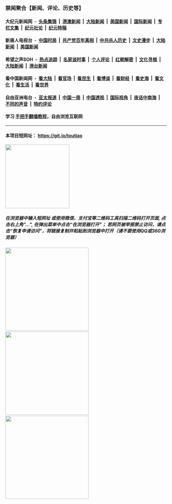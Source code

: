 ### 禁闻聚合【新闻、评论、历史等】

#### 大纪元新闻网 &nbsp;-&nbsp; [头条集锦](indexes/E头条集锦.md?t=03180831) &nbsp;|&nbsp; [港澳新闻](indexes/E港澳新闻.md?t=03180831)  &nbsp;|&nbsp; [大陆新闻](indexes/E大陆新闻.md?t=03180831) &nbsp;|&nbsp; [美国新闻](indexes/E美国新闻.md?t=03180831) &nbsp;|&nbsp; [国际新闻](indexes/E国际新闻.md?t=03180831) &nbsp;|&nbsp; [专栏文集](indexes/E专栏文集.md?t=03180831) &nbsp;|&nbsp; [纪元社论](indexes/E纪元社论.md?t=03180831) &nbsp;|&nbsp; [纪元特稿](indexes/E纪元特稿.md?t=03180831) 

#### 新唐人电视台 &nbsp;-&nbsp; [中国时局](indexes/N中国时局.md?t=03180831) &nbsp;|&nbsp; [共产党百年真相](indexes/N共产党百年真相.md?t=03180831) &nbsp;|&nbsp; [中共杀人历史](indexes/N中共杀人历史.md?t=03180831) &nbsp;|&nbsp; [文史漫步](indexes/N文史漫步.md?t=03180831) &nbsp;|&nbsp; [大陆新闻](indexes/N大陆新闻.md?t=03180831) &nbsp;|&nbsp; [美国新闻](indexes/N美国新闻.md?t=03180831)

#### 希望之声SOH &nbsp;-&nbsp; [热点追踪](indexes/H热点追踪.md?t=03180831) &nbsp;|&nbsp; [名家谈时事](indexes/H名家谈时事.md?t=03180831) &nbsp;|&nbsp; [个人评论](indexes/H个人评论.md?t=03180831)  &nbsp;|&nbsp; [红朝解密](indexes/H红朝解密.md?t=03180831) &nbsp;|&nbsp; [文化寻根](indexes/H文化寻根.md?t=03180831) &nbsp;|&nbsp; [大陆新闻](indexes/H大陆新闻.md?t=03180831) &nbsp;|&nbsp; [港台新闻](indexes/H港台新闻.md?t=03180831)

#### 看中国新闻网 &nbsp;-&nbsp; [看大陆](indexes/S看大陆.md?t=03180831) &nbsp;|&nbsp; [看官场](indexes/S看官场.md?t=03180831) &nbsp;|&nbsp; [看民生](indexes/S看民生.md?t=03180831)  &nbsp;|&nbsp; [看博谈](indexes/S看博谈.md?t=03180831) &nbsp;|&nbsp; [看财经](indexes/S看财经.md?t=03180831) &nbsp;|&nbsp; [看史海](indexes/S看史海.md?t=03180831) &nbsp;|&nbsp; [看文化](indexes/S看文化.md?t=03180831) &nbsp;|&nbsp; [看生活](indexes/S看生活.md?t=03180831) &nbsp;|&nbsp; [看世界](indexes/S看世界.md?t=03180831)

#### 自由亚洲电台 &nbsp;-&nbsp; [亚太报道](indexes/R亚太报道.md?t=03180831) &nbsp;|&nbsp; [中国一周](indexes/R中国一周.md?t=03180831) &nbsp;|&nbsp; [中国透视](indexes/R中国透视.md?t=03180831)  &nbsp;|&nbsp; [国际视角](indexes/R国际视角.md?t=03180831) &nbsp;|&nbsp; [夜话中南海](indexes/R夜话中南海.md?t=03180831) &nbsp;|&nbsp; [不同的声音](indexes/R不同的声音.md?t=03180831) &nbsp;|&nbsp; [特约评论](indexes/R特约评论.md?t=03180831)

#### 学习 [手把手翻墙教程](https://github.com/gfw-breaker/guides/wiki)，自由浏览互联网

----

#### 本项目短网址： https://git.io/toutiao
<img src="https://raw.githubusercontent.com/gfw-breaker/banned-news/master/scripts/img/qr.png" width="200px"/>  

##### 在浏览器中输入短网址 或使用微信、支付宝等二维码工具扫描二维码打开页面, 点击右上角"...", 在弹出菜单中点击“在浏览器打开”； 若网页被举报禁止访问，请点击“恢复申请访问”，将链接复制并粘贴到浏览器中打开（请不要使用QQ或360浏览器）

<img src="https://raw.githubusercontent.com/gfw-breaker/banned-news/master/scripts/img/1.png" width="260px"/> &nbsp; <img src="https://raw.githubusercontent.com/gfw-breaker/banned-news/master/scripts/img/2.png" width="260px"/> &nbsp; <img src="https://raw.githubusercontent.com/gfw-breaker/banned-news/master/scripts/img/3.png" width="260px"/>
